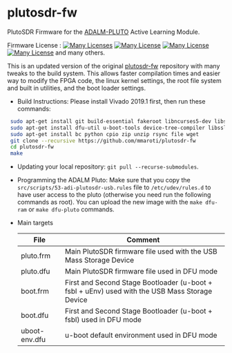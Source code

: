 # plutosdr-fw
PlutoSDR Firmware for the [ADALM-PLUTO](https://wiki.analog.com/university/tools/pluto "PlutoSDR Wiki Page") Active Learning Module. 

Firmware License : [![Many Licenses](https://img.shields.io/badge/license-LGPL2+-blue.svg)](https://github.com/analogdevicesinc/plutosdr-fw/blob/master/LICENSE.md)  [![Many License](https://img.shields.io/badge/license-GPL2+-blue.svg)](https://github.com/analogdevicesinc/plutosdr-fw/blob/master/LICENSE.md)  [![Many License](https://img.shields.io/badge/license-BSD-blue.svg)](https://github.com/analogdevicesinc/plutosdr-fw/blob/master/LICENSE.md)  [![Many License](https://img.shields.io/badge/license-apache-blue.svg)](https://github.com/analogdevicesinc/plutosdr-fw/blob/master/LICENSE.md) and many others.

This is an updated version of the original [plutosdr-fw](https://github.com/analogdevicesinc/plutosdr-fw) 
repository with many tweaks to the build system. This allows faster compilation times and easier way to 
modify the FPGA code, the linux kernel settings, the root file system and built in utilities, 
and the boot loader settings.

* Build Instructions:
Please install Vivado 2019.1 first, then run these commands:

```bash
 sudo apt-get install git build-essential fakeroot libncurses5-dev libssl-dev ccache
 sudo apt-get install dfu-util u-boot-tools device-tree-compiler libssl1.0-dev mtools
 sudo apt-get install bc python cpio zip unzip rsync file wget
 git clone --recursive https://github.com/mmaroti/plutosdr-fw
 cd plutosdr-fw
 make
```

 * Updating your local repository: `git pull --recurse-submodules`.

 * Programming the ADALM Pluto: Make sure that you copy the `src/scripts/53-adi-plutosdr-usb.rules` 
 file to `/etc/udev/rules.d` to have user access to the pluto (otherwise you need run the following 
 commands as root). You can upload the new image with the `make dfu-ram` or `make dfu-pluto` 
 commands.

 * Main targets
 
     | File  | Comment |
     | ----- | ------- | 
     | pluto.frm | Main PlutoSDR firmware file used with the USB Mass Storage Device |
     | pluto.dfu | Main PlutoSDR firmware file used in DFU mode |
     | boot.frm | First and Second Stage Bootloader (u-boot + fsbl + uEnv) used with the USB Mass Storage Device |
     | boot.dfu | First and Second Stage Bootloader (u-boot + fsbl) used in DFU mode |
     | uboot-env.dfu | u-boot default environment used in DFU mode |
 
